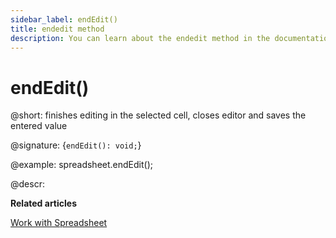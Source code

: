 ```yaml
---
sidebar_label: endEdit()
title: endedit method
description: You can learn about the endedit method in the documentation of the DHTMLX JavaScript Spreadsheet library. Browse developer guides and API reference, try out code examples and live demos, and download a free 30-day evaluation version of DHTMLX Spreadsheet.
---
```


# endEdit()

@short: finishes editing in the selected cell, closes editor and saves the entered value

@signature: {`endEdit(): void;`}

@example:
spreadsheet.endEdit();

@descr:

**Related articles**

[Work with Spreadsheet](working_with_ssheet.md#editing-cell)
